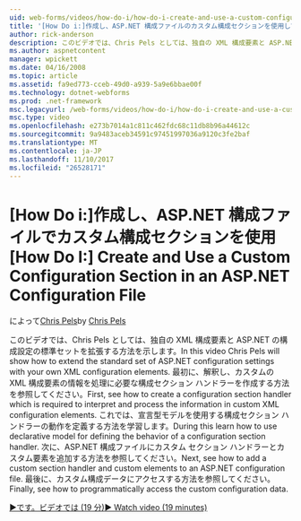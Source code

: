 ```yaml
---
uid: web-forms/videos/how-do-i/how-do-i-create-and-use-a-custom-configuration-section-in-an-aspnet-configuration-file
title: '[How Do i:]作成し、ASP.NET 構成ファイルのカスタム構成セクションを使用して |Microsoft ドキュメント'
author: rick-anderson
description: このビデオでは、Chris Pels としては、独自の XML 構成要素と ASP.NET の構成設定の標準セットを拡張する方法を示します。 まず、どのようにしています.
ms.author: aspnetcontent
manager: wpickett
ms.date: 04/16/2008
ms.topic: article
ms.assetid: fa9ed773-cceb-49d0-a939-5a9e6bbae00f
ms.technology: dotnet-webforms
ms.prod: .net-framework
msc.legacyurl: /web-forms/videos/how-do-i/how-do-i-create-and-use-a-custom-configuration-section-in-an-aspnet-configuration-file
msc.type: video
ms.openlocfilehash: e273b7014a1c811c462fdc68c11db8b96a44612c
ms.sourcegitcommit: 9a9483aceb34591c97451997036a9120c3fe2baf
ms.translationtype: MT
ms.contentlocale: ja-JP
ms.lasthandoff: 11/10/2017
ms.locfileid: "26528171"
---
```

<a name="how-do-i-create-and-use-a-custom-configuration-section-in-an-aspnet-configuration-file"></a><span data-ttu-id="97cb1-104">[How Do i:]作成し、ASP.NET 構成ファイルでカスタム構成セクションを使用</span><span class="sxs-lookup"><span data-stu-id="97cb1-104">[How Do I:] Create and Use a Custom Configuration Section in an ASP.NET Configuration File</span></span>
====================
<span data-ttu-id="97cb1-105">によって[Chris Pels](https://twitter.com/chrispels)</span><span class="sxs-lookup"><span data-stu-id="97cb1-105">by [Chris Pels](https://twitter.com/chrispels)</span></span>

<span data-ttu-id="97cb1-106">このビデオでは、Chris Pels としては、独自の XML 構成要素と ASP.NET の構成設定の標準セットを拡張する方法を示します。</span><span class="sxs-lookup"><span data-stu-id="97cb1-106">In this video Chris Pels will show how to extend the standard set of ASP.NET configuration settings with your own XML configuration elements.</span></span> <span data-ttu-id="97cb1-107">最初に、解釈し、カスタムの XML 構成要素の情報を処理に必要な構成セクション ハンドラーを作成する方法を参照してください。</span><span class="sxs-lookup"><span data-stu-id="97cb1-107">First, see how to create a configuration section handler which is required to interpret and process the information in custom XML configuration elements.</span></span> <span data-ttu-id="97cb1-108">これでは、宣言型モデルを使用する構成セクション ハンドラーの動作を定義する方法を学習します。</span><span class="sxs-lookup"><span data-stu-id="97cb1-108">During this learn how to use declarative model for defining the behavior of a configuration section handler.</span></span> <span data-ttu-id="97cb1-109">次に、ASP.NET 構成ファイルにカスタム セクション ハンドラーとカスタム要素を追加する方法を参照してください。</span><span class="sxs-lookup"><span data-stu-id="97cb1-109">Next, see how to add a custom section handler and custom elements to an ASP.NET configuration file.</span></span> <span data-ttu-id="97cb1-110">最後に、カスタム構成データにアクセスする方法を参照してください。</span><span class="sxs-lookup"><span data-stu-id="97cb1-110">Finally, see how to programmatically access the custom configuration data.</span></span>

[<span data-ttu-id="97cb1-111">&#9654;です。ビデオでは (19 分)</span><span class="sxs-lookup"><span data-stu-id="97cb1-111">&#9654; Watch video (19 minutes)</span></span>](https://channel9.msdn.com/Blogs/ASP-NET-Site-Videos/how-do-i-create-and-use-a-custom-configuration-section-in-an-aspnet-configuration-file)
